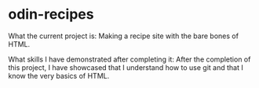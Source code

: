 # odin-recipes

What the current project is:
Making a recipe site with the bare bones of HTML.

What skills I have demonstrated after completing it:
After the completion of this project, I have showcased that I understand how to use git and that I know the very basics of HTML. 